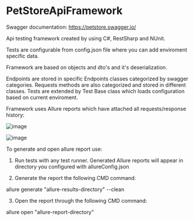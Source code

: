 # PetStoreApiFramework

Swagger documentation: https://petstore.swagger.io/

Api testing framework created by using C#, RestSharp and NUnit.

Tests are configurable from config.json file where you can add enviroment specific data.

Framework are based on objects and dto's and it's deserialization.

Endpoints are stored in specific Endpoints classes categorized by swagger categories.
Requests methods are also categorized and stored in different classes.
Tests are extended by Test Base class which loads configuration based on current enviroment.


Framework uses Allure reports which have attached all requests/response history:

![image](https://user-images.githubusercontent.com/46795587/185739483-b8540f87-ede0-4dde-94ff-cacb58e732c2.png)

![image](https://user-images.githubusercontent.com/46795587/185739521-e5fabf6c-6ab2-4885-b2c6-63d2500e76ad.png)



To generate and open allure report use:
1. Run tests with any test runner. Generated Allure reports will appear in directory you configured with allureConfig.json

2. Generate the report the following CMD command:

allure generate "allure-results-directory" --clean

3. Open the report through the following CMD command:

allure open "allure-report-directory"
